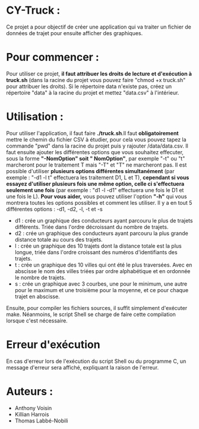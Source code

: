 # CY-Truck :
Ce projet a pour objectif de créer une application qui va traiter un fichier de données de trajet pour ensuite afficher des graphiques.

# Pour commencer :
Pour utiliser ce projet, **il faut attribuer les droits de lecture et d'exécution à truck.sh** (dans la racine du projet vous pouvez faire "chmod +x truck.sh" pour attribuer les droits). Si le répertoire data n'existe pas, créez un répertoire "data" à la racine du projet et mettez "data.csv" à l'intérieur.

# Utilisation :
Pour utiliser l'application, il faut faire **./truck.sh**.Il faut **obligatoirement** mettre le chemin du fichier CSV à étudier, pour cela vous pouvez tapez la commande "pwd" dans la racine du projet puis y rajouter /data/data.csv. Il faut ensuite ajouter les différentes options que vous souhaitez effecuter, sous la forme **"-NomOption" soit " NomOption"**, par exemple "-t" ou "t" marcheront pour le traitement T mais "-T" et "T" ne marcheront pas.
Il est possible d'utiliser **plusieurs options différentes simultanément** (par exemple : "-d1 -l t" effectuera les traitement D1, L et T), **cependant si vous essayez d'utiliser plusieurs fois une même option, celle ci s'effectuera seulement une fois** (par exemple : "d1 -l -d1" effectuera une fois le D1 et une fois le L).
**Pour vous aider,** vous pouvez utiliser l'option **"-h"** qui vous montrera toutes les options possibles et comment les utiliser.
Il y a en tout 5 différentes options : -d1, -d2, -l, -t et -s
- d1 : crée un graphique des conducteurs ayant parcouru le plus de trajets différents. Triée dans l'ordre décroissant du nombre de trajets.
- d2 : crée un graphique des conducteurs ayant parcouru la plus grande distance totale au cours des trajets.
- l : crée un graphique des 10 trajets dont la distance totale est la plus longue, triée dans l'ordre croissant des numéros d'identifiants des trajets.
- t : crée un graphique des 10 villes qui ont été le plus traversées. Avec en abscisse le nom des villes triées par ordre alphabétique et en ordonnée le nombre de trajets.
- s : crée un graphique avec 3 courbes, une pour le minimum, une autre pour le maximum et une troisième pour la moyenne, et ce pour chaque trajet en abscisse.

Ensuite, pour compiler les fichiers sources, il suffit simplement d'exécuter make. Néanmoins, le script Shell se charge de faire cette compilation lorsque c'est nécessaire.

# Erreur d'exécution
En cas d'erreur lors de l'exécution du script Shell ou du programme C, un message d'erreur sera affiché, expliquant la raison de l'erreur.

# Auteurs :
- Anthony Voisin
- Killian Harrois
- Thomas Labbé-Nobili
